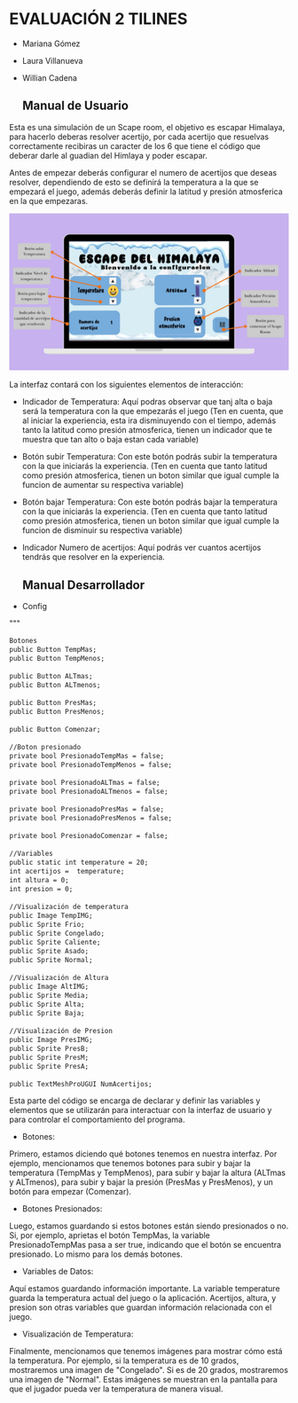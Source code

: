 # EVALUACIÓN 2 TILINES

* Mariana Gómez
* Laura Villanueva
* Willian Cadena

  ## Manual de Usuario
Esta es una simulación de un Scape room, el objetivo es escapar Himalaya, para hacerlo deberas resolver acertijo, por cada acertijo que resuelvas correctamente recibiras un caracter de los 6 que tiene el código que deberar darle al guadian del Himlaya y poder escapar.

Antes de empezar deberás configurar el numero de acertijos que deseas resolver, dependiendo de esto se definirá la temperatura a la que se empezará el juego, además deberás definir la latitud y presión atmosferica en la que empezaras. 

![Image](https://github.com/LCami-Villanueva/Imagenes/blob/main/1.jpg)

La interfaz contará con los siguientes elementos de interacción:
* Indicador de Temperatura: Aquí podras observar que tanj alta o baja será la temperatura con la que empezarás el juego (Ten en cuenta, que al iniciar la experiencia, esta ira disminuyendo con el tiempo, además tanto la latitud como presión atmosferica, tienen un indicador  que te muestra que tan alto o baja estan cada variable)
* Botón subir Temperatura: Con este botón podrás subir la temperatura con la que iniciarás la experiencia. (Ten en cuenta que tanto latitud como presión atmosferica, tienen un boton similar que igual cumple la funcion de aumentar su respectiva variable)
* Botón bajar Temperatura: Con este botón podrás bajar la temperatura con la que iniciarás la experiencia. (Ten en cuenta que tanto latitud como presión atmosferica, tienen un boton similar que igual cumple la funcion de disminuir su respectiva variable)
* Indicador Numero de acertijos: Aquí podrás ver cuantos acertijos tendrás que resolver en la experiencia.

  ## Manual Desarrollador

* Config

"""

    Botones
    public Button TempMas;
    public Button TempMenos;

    public Button ALTmas;
    public Button ALTmenos;

    public Button PresMas;
    public Button PresMenos;

    public Button Comenzar;

    //Boton presionado
    private bool PresionadoTempMas = false;
    private bool PresionadoTempMenos = false;

    private bool PresionadoALTmas = false;
    private bool PresionadoALTmenos = false;

    private bool PresionadoPresMas = false;
    private bool PresionadoPresMenos = false;

    private bool PresionadoComenzar = false;

    //Variables
    public static int temperature = 20;
    int acertijos =  temperature;
    int altura = 0;
    int presion = 0;

    //Visualización de temperatura
    public Image TempIMG;
    public Sprite Frio;
    public Sprite Congelado;
    public Sprite Caliente;
    public Sprite Asado;
    public Sprite Normal;

    //Visualización de Altura
    public Image AltIMG;
    public Sprite Media;
    public Sprite Alta;
    public Sprite Baja;

    //Visualización de Presion
    public Image PresIMG;
    public Sprite PresB;
    public Sprite PresM;
    public Sprite PresA;

    public TextMeshProUGUI NumAcertijos;

Esta parte del código se encarga de declarar y definir las variables y elementos que se utilizarán 
para interactuar con la interfaz de usuario y para controlar el comportamiento del programa.

* Botones:

Primero, estamos diciendo qué botones tenemos en nuestra interfaz. Por ejemplo, mencionamos que tenemos botones para subir y 
bajar la temperatura (TempMas y TempMenos), para subir y bajar la altura (ALTmas y ALTmenos), para subir 
y bajar la presión (PresMas y PresMenos), y un botón para empezar (Comenzar).

* Botones Presionados:

Luego, estamos guardando si estos botones están siendo presionados o no. Si, por ejemplo, aprietas el botón 
TempMas, la variable PresionadoTempMas pasa a ser true, indicando que el botón se encuentra presionado. Lo mismo para los demás botones.

* Variables de Datos:

Aquí estamos guardando información importante. La variable temperature guarda la temperatura actual del juego o la aplicación. 
Acertijos, altura, y presion son otras variables que guardan información relacionada con el juego.

* Visualización de Temperatura:

Finalmente, mencionamos que tenemos imágenes para mostrar cómo está la temperatura. Por ejemplo, si la temperatura es de 10 grados, mostraremos 
una imagen de "Congelado". Si es de 20 grados, mostraremos una imagen de "Normal". Estas imágenes se muestran en la pantalla para que el jugador pueda ver la temperatura de manera visual.



    
    
